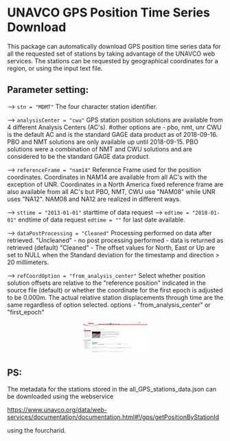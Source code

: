 # UNAVCO GPS Position Time Series Download
This package can automatically download GPS position time series data for all the requested set of stations by taking advantage of the UNAVCO web services. The stations can be requested by geographical coordinates for a region, or using the input text file.

## Parameter setting:
--> `stn = "MDMT"` The four character station identifier.

--> `analysisCenter = "cwu"` GPS station position solutions are available from 4 different Analysis Centers (AC's).
#other options are - pbo, nmt, unr
CWU is the default AC and is the standard GAGE data product as of 2018-09-16. PBO and NMT solutions are only available up until 2018-09-15. PBO solutions were a combination of NMT and CWU solutions and are considered to be the standard GAGE data product.

--> `referenceFrame = "nam14"` Reference Frame used for the position coordinates. 
Coordinates in NAM14 are available from all AC's with the exception of UNR. Coordinates in a North America fixed reference frame are also available from all AC's but PBO, NMT, CWU use "NAM08" while UNR uses "NA12". NAM08 and NA12 are realized in different ways.

--> `sttime = "2013-01-01"` starttime of data request
--> `edtime = "2018-01-01"` endtime of data request
`edtime = ""` for last date available.

--> `dataPostProcessing = "Cleaned"` Processing performed on data after retrieved. 
"Uncleaned" - no post processing performed - data is returned as retrieved (default) "Cleaned" - The offset values for North, East or Up are set to NULL when the Standard deviation for the timestamp and direction > 20 millimeters.

--> `refCoordOption = "from_analysis_center"`
Select whether position solution offsets are relative to the "reference position" indicated in the source file (default) or whether the coordinate for the first epoch is adjusted to be 0.000m. The actual relative station displacements through time are the same regardless of option selected.
options - "from_analysis_center" or "first_epoch"

<p align="center">
  <img src="unavco_webpage.png" width="150" alt="UNAVCO web page">
</p>


## PS: 
The metadata for the stations stored in the all_GPS_stations_data.json can be downloaded using the webservice 

https://www.unavco.org/data/web-services/documentation/documentation.html#!/gps/getPositionByStationId

using the fourcharid.

